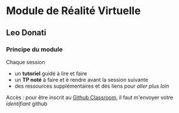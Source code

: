 # Module de Réalité Virtuelle
## Leo Donati

### Principe du module

Chaque session
- un **tutoriel** guidé à lire et faire
- un **TP noté** à faire et è rendre avant la session suivante
- des ressources supplémentaires et des liens pour *aller plus loin*

Accès : pour être inscrit au [Github Classroom](https://classroom.github.com/classrooms/118971699-vr-22-23), il faut m'envoyer votre *identifiant* github
